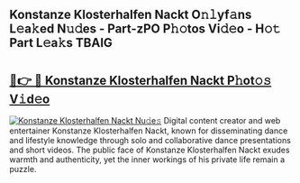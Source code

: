 ## Konstanze Klosterhalfen Nackt O𝚗𝚕yf𝚊ns L𝚎a𝚔ed N𝚞𝚍es - Part-zPO P𝚑𝚘tos Vi𝚍𝚎o - H𝚘𝚝 Part L𝚎a𝚔s TBAIG

# <h2><a href="http://kf7ru5c.oniu.top/?m=Konstanze+Klosterhalfen+Nackt">🔗👉 🔴 Konstanze Klosterhalfen Nackt P𝚑ot𝚘𝚜 V𝚒d𝚎o</a></h2>

[![Konstanze Klosterhalfen Nackt Nu𝚍e𝚜](https://i.imgur.com/0qMVB7G.gif)](http://kf7ru5c.oniu.top/?m=Konstanze+Klosterhalfen+Nackt)
Digital content creator and web entertainer Konstanze Klosterhalfen Nackt, known for disseminating dance and lifestyle knowledge through solo and collaborative dance presentations and short videos. The public face of Konstanze Klosterhalfen Nackt exudes warmth and authenticity, yet the inner workings of his private life remain a puzzle.  
